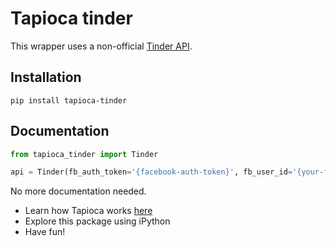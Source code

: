 # Tapioca tinder

This wrapper uses a non-official [Tinder API](https://gist.github.com/rtt/10403467).

## Installation
```
pip install tapioca-tinder
```

## Documentation
``` python
from tapioca_tinder import Tinder

api = Tinder(fb_auth_token='{facebook-auth-token}', fb_user_id='{your-facebook-client-id}')

```

No more documentation needed.

- Learn how Tapioca works [here](http://tapioca-wrapper.readthedocs.org/en/latest/quickstart/)
- Explore this package using iPython
- Have fun!
